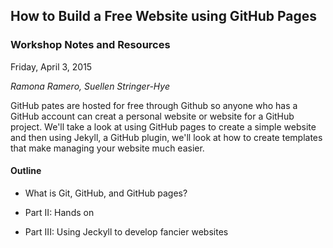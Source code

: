 ## How to Build a Free Website using GitHub Pages

### Workshop Notes and Resources

Friday, April 3, 2015

_Ramona Ramero, Suellen Stringer-Hye_

GitHub pates are hosted for free through Github so anyone who has a GitHub account can creat a personal website or website for a GitHub project. We'll take a look at using GitHub pages to create a simple website and then using Jekyll, a GitHub plugin, we'll look at how to create templates that make managing your website much easier. 


#### Outline
* What is Git, GitHub, and GitHub pages? 

* Part II: Hands on

* Part III: Using Jeckyll to develop fancier websites 
	